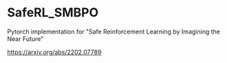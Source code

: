 # SafeRL_SMBPO
Pytorch implementation for "Safe Reinforcement Learning by Imagining the Near Future"

https://arxiv.org/abs/2202.07789
